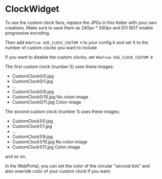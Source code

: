 # ClockWidget

To use the custom clock face, replace the JPGs in this folder with your own creations.
Make sure to save them as 240px \* 240px and DO NOT enable progressive encoding.

Then add
`#define USE_CLOCK_CUSTOM X`
to your config.h and set X to the number of custom clocks you want to include

If you want to disable the custom clocks, set
`#define USE_CLOCK_CUSTOM 0`

The first custom clock (number 0) uses these images:

- CustomClock0/0.jpg
- CustomClock0/1.jpg
- ...
- CustomClock0/9.jpg
- CustomClock0/10.jpg No colon image
- CustomClock0/11.jpg Colon image

The second custom clock (number 1) uses these images:

- CustomClock1/0.jpg
- CustomClock1/1.jpg
- ...
- CustomClock1/9.jpg
- CustomClock1/10.jpg No colon image
- CustomClock1/11.jpg Colon image

and so on.

In the WebPortal, you can set the color of the circular "second tick"
and also override color of your custom clock if you want.
